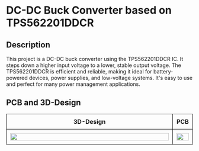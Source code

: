 # DC-DC Buck Converter based on TPS562201DDCR

## Description
This project is a DC-DC buck converter using the TPS562201DDCR IC. It steps down a higher input voltage to a lower, stable output voltage. The TPS562201DDCR is efficient and reliable, making it ideal for battery-powered devices, power supplies, and low-voltage systems. It's easy to use and perfect for many power management applications.


## PCB and 3D-Design

<p align="center">
    <table width="100%">
        <tr>
            <td style="border: 1px solid black; padding: 10px; text-align:center; width: 50%; box-sizing: border-box;">
                <div style="text-align: center;"><b>3D-Design</b></div>
            </td>
            <td style="border: 1px solid black; padding: 10px; text-align:center; width: 50%; box-sizing: border-box;">
                <div style="text-align: center;"><b>PCB</b></div>
            </td>
        </tr>
        <tr>
            <td style="border: 1px solid black; padding: 10px; text-align:center; width: 90%; box-sizing: border-box;">
                <img src="https://github.com/user-attachments/assets/87ca3004-ae71-4aa6-b123-609461fc7466" width="100%">
            </td>
            <td style="border: 1px solid black; padding: 10px; text-align:center; width: 90%; box-sizing: border-box;">
                <img src="https://github.com/user-attachments/assets/2a59d9a6-18b3-4711-8af2-0a8cf42df31d" width="100%">
            </td>
        </tr>
    </table>
</p>


